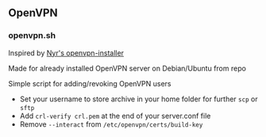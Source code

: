 ## OpenVPN

### openvpn.sh
Inspired by [Nyr's openvpn-installer](https://github.com/Nyr/openvpn-install)

Made for already installed OpenVPN server on Debian/Ubuntu from repo

Simple script for adding/revoking OpenVPN users
- Set your username to store archive in your home folder for further `scp` or `sftp`
- Add `crl-verify crl.pem` at the end of your server.conf file
- Remove `--interact` from `/etc/openvpn/certs/build-key`

